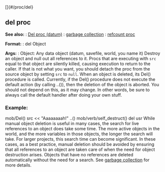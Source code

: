 []{#/proc/del}
  ## del proc
  **See also:**
  :   [Del proc (datum)](ref/datum/proc/Del)
  :   [garbage collection](ref/DM/garbage)
  :   [refcount proc](ref/proc/refcount)
  <!-- -->
  **Format:**
  :   del Object
  <!-- -->
  **Args:**
  :   Object: Any data object (datum, savefile, world, you name it)
  Destroy an object and null out all references to it. Procs that are
  executing with `src` equal to that object are silently killed, causing
  execution to return to the caller. If that is not what you want, you
  should detach the proc from the source object by setting `src` to
  `null`.
  When an object is deleted, its Del() procedure is called. Currently, if
  the Del() procedure does not execute the default action (by calling
  ..()), then the deletion of the object is aborted. You should not depend
  on this, as it may change. In other words, be sure to always call the
  default handler after doing your own stuff.
  ### Example:
  mob/Del() src \<\< \"Aaaaaaaah!\" ..() mob/verb/self_destruct() del usr
  While manual object deletion is useful in many cases, the search for
  live references to an object does take some time. The more active
  objects in the world, and the more variables in those objects, the
  longer the search will take. For larger projects, this search time can
  become significant. In these cases, as a best practice, manual deletion
  should be avoided by ensuring that all references to an object are taken
  care of when the need for object destruction arises. Objects that have
  no references are deleted automatically without the need for a search.
  See [garbage collection](ref/DM/garbage) for more details.